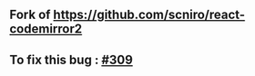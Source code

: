 ## Fork of https://github.com/scniro/react-codemirror2

## To fix this bug : [#309](https://github.com/mikbry/jtyper/issues/309)